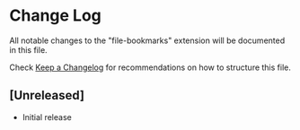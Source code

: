 # Change Log

All notable changes to the "file-bookmarks" extension will be documented in this file.

Check [Keep a Changelog](http://keepachangelog.com/) for recommendations on how to structure this file.

## [Unreleased]

- Initial release
